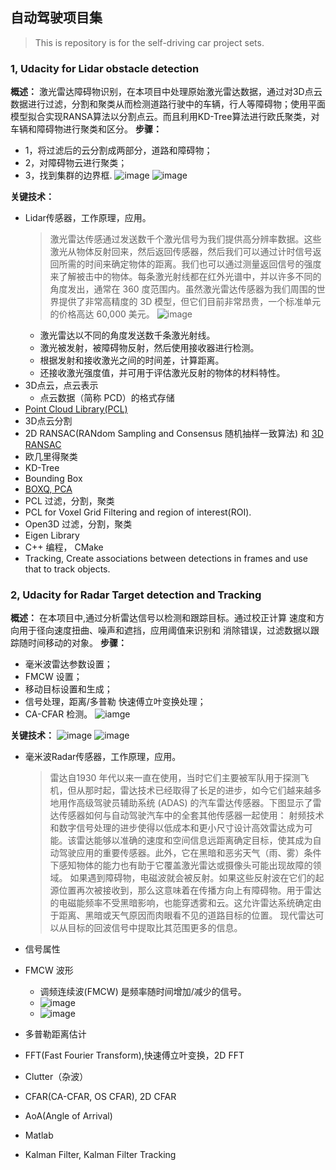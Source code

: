 ## 自动驾驶项目集
> This is repository is for the self-driving car project sets.

### 1, Udacity for Lidar obstacle detection
**概述：** 激光雷达障碍物识别，在本项目中处理原始激光雷达数据，通过对3D点云数据进行过滤，分割和聚类从而检测道路行驶中的车辆，行人等障碍物；使用平面模型拟合实现RANSA算法以分割点云。而且利用KD-Tree算法进行欧氏聚类，对车辆和障碍物进行聚类和区分。
**步骤：**
- 1，将过滤后的云分割成两部分，道路和障碍物；
- 2，对障碍物云进行聚类；
- 3，找到集群的边界框.
![image](sensor-fusion_udacity_v1/sf_lidar_obstacle_detection/images/highway11.png)
![image](sensor-fusion_udacity_v1/sf_lidar_obstacle_detection/out/obstacle-detection-fps.gif)

**关键技术：**
- Lidar传感器，工作原理，应用。
  > 激光雷达传感通过发送数千个激光信号为我们提供高分辨率数据。这些激光从物体反射回来，然后返回传感器，然后我们可以通过计时信号返回所需的时间来确定物体的距离。我们也可以通过测量返回信号的强度来了解被击中的物体。每条激光射线都在红外光谱中，并以许多不同的角度发出，通常在 360 度范围内。虽然激光雷达传感器为我们周围的世界提供了非常高精度的 3D 模型，但它们目前非常昂贵，一个标准单元的价格高达 60,000 美元。
  > ![image](images/lidar/vlp-sensor-specs.png)
  - 激光雷达以不同的角度发送数千条激光射线。
  - 激光被发射，被障碍物反射，然后使用接收器进行检测。
  - 根据发射和接收激光之间的时间差，计算距离。
  - 还接收激光强度值，并可用于评估激光反射的物体的材料特性。   
- 3D点云，点云表示
  - 点云数据（简称 PCD）的格式存储
- [Point Cloud Library(PCL) ](https://pointclouds.org/)
- 3D点云分割
- 2D RANSAC(RANdom Sampling and Consensus 随机抽样一致算法) 和 [3D RANSAC](https://medium.com/@ajithraj_gangadharan/3d-ransac-algorithm-for-lidar-pcd-segmentation-315d2a51351)
- 欧几里得聚类
- KD-Tree 
- Bounding Box
- [BOXQ, PCA](https://codextechnicanum.blogspot.com/2015/04/find-minimum-oriented-bounding-box-of.html)
- PCL 过滤，分割，聚类
- PCL for Voxel Grid Filtering and region of interest(ROI).
- Open3D 过滤，分割，聚类
- Eigen Library
- C++ 编程， CMake
- Tracking, Create associations between detections in frames and use that to track objects.


### 2, Udacity for Radar Target detection and Tracking
**概述：** 在本项目中,通过分析雷达信号以检测和跟踪目标。通过校正计算 速度和方向用于径向速度扭曲、噪声和遮挡，应用阈值来识别和 消除错误，过滤数据以跟踪随时间移动的对象。
**步骤：**
- 毫米波雷达参数设置；
- FMCW 设置；
- 移动目标设置和生成；
- 信号处理，距离/多普勒 快速傅立叶变换处理；
- CA-CFAR 检测。
![iamge](sensor-fusion_udacity_v1/sf_radar_target_detection/images/image11.png)
<!-- ![image](sensor-fusion_udacity_v1/sf_radar_target_detection/images/image10.png) -->
<!-- ![image](sensor-fusion_udacity_v1/sf_radar_target_detection/images/image26.png) -->
**关键技术：**
![image](sensor-fusion_udacity_v1/sf_radar_target_detection/images/image21.png)
![image](sensor-fusion_udacity_v1/sf_radar_target_detection/images/image16.png)
- 毫米波Radar传感器，工作原理，应用。
  > 雷达自1930 年代以来一直在使用，当时它们主要被军队用于探测飞机，但从那时起，雷达技术已经取得了长足的进步，如今它们越来越多地用作高级驾驶员辅助系统 (ADAS) 的汽车雷达传感器。下图显示了雷达传感器如何与自动驾驶汽车中的全套其他传感器一起使用：
  > 射频技术和数字信号处理的进步使得以低成本和更小尺寸设计高效雷达成为可能。该雷达能够以准确的速度和空间信息远距离确定目标，使其成为自动驾驶应用的重要传感器。此外，它在黑暗和恶劣天气（雨、雾）条件下感知物体的能力也有助于它覆盖激光雷达或摄像头可能出现故障的领域。
  > 如果遇到障碍物，电磁波就会被反射。如果这些反射波在它们的起源位置再次被接收到，那么这意味着在传播方向上有障碍物。用于雷达的电磁能频率不受黑暗影响，也能穿透雾和云。这允许雷达系统确定由于距离、黑暗或天气原因而肉眼看不见的道路目标的位置。 现代雷达可以从目标的回波信号中提取比其范围更多的信息。

- 信号属性
- FMCW 波形
  - 调频连续波(FMCW) 是频率随时间增加/减少的信号。
  - ![image](sensor-fusion_udacity_v1/sf_radar_target_detection/images/image5.png)
  - ![image](sensor-fusion_udacity_v1/sf_radar_target_detection/images/image111.png)
- 多普勒距离估计 
- FFT(Fast Fourier Transform),快速傅立叶变换，2D FFT
- Clutter（杂波）
- CFAR(CA-CFAR, OS CFAR), 2D CFAR 
- AoA(Angle of Arrival)
- Matlab
- Kalman Filter, Kalman Filter Tracking
